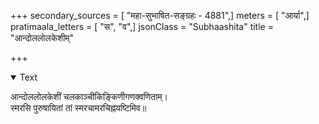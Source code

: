 +++
secondary_sources = [ "महा-सुभाषित-सङ्ग्रहः - 4881",]
meters = [ "आर्या",]
pratimaala_letters = [ "स", "व",]
jsonClass = "Subhaashita"
title = "आन्दोललोलकेशीम्"

+++

<details open><summary>Text</summary>

आन्दोललोलकेशीं चलकाञ्चीकिङ्किणीगणक्वणिताम्।  
स्मरसि पुरुषायितां तां स्मरचामरचिह्नयष्टिमिव॥
</details>
